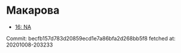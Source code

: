 # Макарова
- [16: NA](16.md)

Commit: becfb157d783d20859ecd1e7a86bfa2d268bb5f8
 fetched at: 20201008-203233

